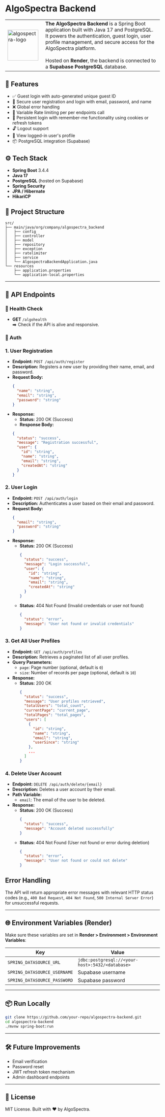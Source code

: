 # AlgoSpectra Backend

<table>
  <tr>
    <td style="vertical-align: middle; width: 100px;">
      <img src="https://github.com/user-attachments/assets/a162ef20-38a5-4341-98af-4f53ffd7ee91" alt="algospectra-logo" width="100" height="100">
    </td>
    <td style="vertical-align: middle; padding-left: 15px;">
      <strong>The AlgoSpectra Backend</strong> is a Spring Boot application built with Java 17 and PostgreSQL.<br>
      It powers the authentication, guest login, user profile management, and secure access for the AlgoSpectra platform.<br><br>
      Hosted on <strong>Render</strong>, the backend is connected to a <strong>Supabase PostgreSQL</strong> database.
    </td>
  </tr>
</table>



## 🚀 Features

- ✅ Guest login with auto-generated unique guest ID
- 🔐 Secure user registration and login with email, password, and name
- ❌ Global error handling
- 🔐 Variable Rate limiting per per endpoints call
- 🔁 Persistent login with remember-me functionality using cookies or refresh tokens
- 🔓 Logout support
- 👤 View logged-in user's profile
- 📦 PostgreSQL integration (Supabase)



## ⚙️ Tech Stack

- **Spring Boot** 3.4.4
- **Java 17**
- **PostgreSQL** (hosted on Supabase)
- **Spring Security**
- **JPA / Hibernate**
- **HikariCP**



## 📁 Project Structure

```
src/
├── main/java/org/company/algospectra_backend
│   ├── config
│   ├── controller
│   ├── model
│   ├── repository
│   ├── exception
│   ├── ratelimiter
│   ├── service
│   └── AlgospectraBackendApplication.java
└── resources
    ├── application.properties
    └── application-local.properties
```

---

## 🔗 API Endpoints

### 🧪 Health Check

- **GET** `/algohealth`  
  ⮕ Check if the API is alive and responsive.


### 🔐 Auth

### 1. **User Registration**

- **Endpoint:** `POST /api/auth/register`
- **Description:** Registers a new user by providing their name, email, and password.
- **Request Body:**
  ```json
  {
    "name": "string",
    "email": "string",
    "password": "string"
  }
  ```
- **Response:**
  - **Status:** 200 OK (Success)
  - **Response Body:**
  ```json
  {
    "status": "success",
    "message": "Registration successful",
    "user": {
      "id": "string",
      "name": "string",
      "email": "string",
      "createdAt": "string"
    }
  }
  ```

### 2. **User Login**

- **Endpoint:** `POST /api/auth/login`
- **Description:** Authenticates a user based on their email and password.
- **Request Body:**
  ```json
  {
    "email": "string",
    "password": "string"
  }
  ```
- **Response:**
  - **Status:** 200 OK (Success)
    ```json
    {
      "status": "success",
      "message": "Login successful",
      "user": {
        "id": "string",
        "name": "string",
        "email": "string",
        "createdAt": "string"
      }
    }
    ```
  - **Status:** 404 Not Found (Invalid credentials or user not found)
    ```json
    {
      "status": "error",
      "message": "User not found or invalid credentials"
    }
    ```

### 3. **Get All User Profiles**

- **Endpoint:** `GET /api/auth/profiles`
- **Description:** Retrieves a paginated list of all user profiles.
- **Query Parameters:**
  - `page`: Page number (optional, default is `0`)
  - `size`: Number of records per page (optional, default is `10`)
- **Response:**
  - **Status:** 200 OK
    ```json
    {
      "status": "success",
      "message": "User profiles retrieved",
      "totalUsers": "total_count",
      "currentPage": "current_page",
      "totalPages": "total_pages",
      "users": [
        {
          "id": "string",
          "name": "string",
          "email": "string",
          "userSince": "string"
        },
        ...
      ]
    }
    ```

### 4. **Delete User Account**

- **Endpoint:** `DELETE /api/auth/delete/{email}`
- **Description:** Deletes a user account by their email.
- **Path Variable:**
  - `email`: The email of the user to be deleted.
- **Response:**
  - **Status:** 200 OK (Success)
    ```json
    {
      "status": "success",
      "message": "Account deleted successfully"
    }
    ```
  - **Status:** 404 Not Found (User not found or error during deletion)
    ```json
    {
      "status": "error",
      "message": "User not found or could not delete"
    }
    ```

## Error Handling

The API will return appropriate error messages with relevant HTTP status codes (e.g., `400 Bad Request`, `404 Not Found`, `500 Internal Server Error`) for unsuccessful requests.

---

## 🌐 Environment Variables (Render)

Make sure these variables are set in **Render > Environment > Environment Variables**:

| Key | Value |
|-----|-------|
| `SPRING_DATASOURCE_URL` | `jdbc:postgresql://<your-host>:5432/<database>` |
| `SPRING_DATASOURCE_USERNAME` | Supabase username |
| `SPRING_DATASOURCE_PASSWORD` | Supabase password |

---

## 📦 Run Locally

```bash
git clone https://github.com/your-repo/algospectra-backend.git
cd algospectra-backend
./mvnw spring-boot:run
```

---

## 🛠️ Future Improvements

- Email verification
- Password reset
- JWT refresh token mechanism
- Admin dashboard endpoints

---

## 📄 License

MIT License. Built with ❤️ by AlgoSpectra.

